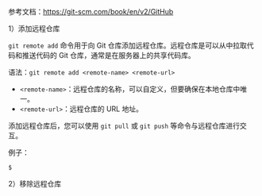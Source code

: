 
参考文档：https://git-scm.com/book/en/v2/GitHub

1）添加远程仓库

`git remote add` 命令用于向 Git 仓库添加远程仓库。远程仓库是可以从中拉取代码和推送代码的 Git 仓库，通常是在服务器上的共享代码库。

语法：`git remote add <remote-name> <remote-url>`
- `<remote-name>`：远程仓库的名称，可以自定义，但要确保在本地仓库中唯一。
- `<remote-url>`：远程仓库的 URL 地址。

添加远程仓库后，您可以使用 `git pull` 或 `git push` 等命令与远程仓库进行交互。

例子：
```bash
$ 
```

2）移除远程仓库


